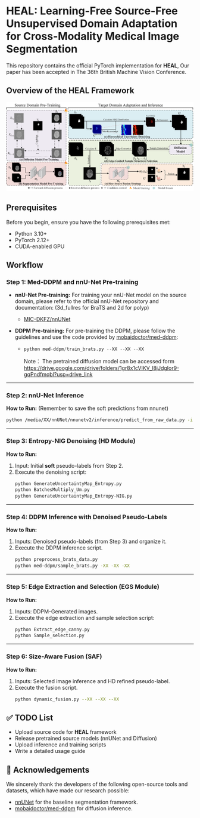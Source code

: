 # HEAL: Learning-Free Source-Free Unsupervised Domain Adaptation for Cross-Modality Medical Image Segmentation

This repository contains the official PyTorch implementation for **HEAL**, Our paper has been accepted in The 36th British Machine Vision Conference.

## Overview of the HEAL Framework

![Overview of HEAL Framework](images/overview.png)

## Prerequisites

Before you begin, ensure you have the following prerequisites met:
* Python 3.10+
* PyTorch 2.12+
* CUDA-enabled GPU

## Workflow

### Step 1: Med-DDPM and nnU-Net Pre-training

* **nnU-Net Pre-training:** For training your nnU-Net model on the source domain, please refer to the official nnU-Net repository and documentation: (3d_fullres for BraTS and 2d for polyp)
  
    * [MIC-DKFZ/nnUNet](https://github.com/MIC-DKFZ/nnUNet)
* **DDPM Pre-training:** For pre-training the DDPM, please follow the guidelines and use the code provided by [mobaidoctor/med-ddpm](https://github.com/mobaidoctor/med-ddpm):
  
    * ```python
      python med-ddpm/train_brats.py --XX --XX --XX
      ```
    
      Note： The pretrained diffusion model can be accessed form https://drive.google.com/drive/folders/1gr8x1cVIKV_l8jJdgIor9-gqPndfmqbl?usp=drive_link

---

### Step 2: nnU-Net  Inference

**How to Run:** (Remember to save the soft predictions from nnunet)

```bash
python /media/XX/nnUNet/nnunetv2/inference/predict_from_raw_data.py -i /media/XX/nnUNetFrame/nnUNet_raw/Dataset147_BraTS00/imagesTr -o /media/XX//T1ce2T1 -d 148 -c 3d_fullres -p nnUNetResEncUNetPlans  --save_probability
```

---

### Step 3: Entropy-NIG Denoising (HD Module)

**How to Run:**
1.  Input: Initial **soft** pseudo-labels from Step 2.
2.  Execute the denoising script:
    ```bash
    python GenerateUncertaintyMap_Entropy.py
    python BatchesMultiply_Um.py
    python GenerateUncertaintyMap_Entropy-NIG.py
    ```

---

### Step 4: DDPM Inference with Denoised Pseudo-Labels

**How to Run:**
1.  Inputs: Denoised pseudo-labels (from Step 3) and organize it.
2.  Execute the DDPM inference script.
    ```bash
    python preprocess_brats_data.py
    python med-ddpm/sample_brats.py -XX -XX -XX
    ```

---

### Step 5: Edge Extraction and Selection (EGS Module)

**How to Run:**
1.  Inputs: DDPM-Generated images.
2.  Execute the edge extraction and sample selection script:
    ```bash
    python Extract_edge_canny.py
    python Sample_selection.py
    ```

---

### Step 6: Size-Aware Fusion (SAF)

**How to Run:**

1.  Inputs: Selected image inference and HD refined pseudo-label.
2.  Execute the fusion script.
    ```bash
    python dynamic_fusion.py --XX --XX --XX
    ```

## ✅ TODO List

-  Upload source code for **HEAL** framework
-  Release pretrained source models (nnUNet and Diffusion)
-  Upload inference and training scripts
-  Write a detailed usage guide

## 🙏 Acknowledgements

We sincerely thank the developers of the following open-source tools and datasets, which have made our research possible:

- [nnUNet](https://github.com/MIC-DKFZ/nnUNet) for the baseline segmentation framework.
- [mobaidoctor/med-ddpm](https://github.com/mobaidoctor/med-ddpm) for diffusion inference.
